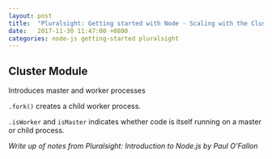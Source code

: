 ```yaml
---
layout: post
title:  "Pluralsight: Getting started with Node - Scaling with the Cluster Module"
date:   2017-11-30 11:47:00 +0800
categories: node-js getting-started pluralsight
---
```


Cluster Module
---

Introduces master and worker processes


`.fork()` creates a child worker process.

`.isWorker` and `isMaster` indicates whether code is itself running on a master or child process. 


*Write up of notes from Pluralsight: Introduction to Node.js by Paul O'Fallon*
